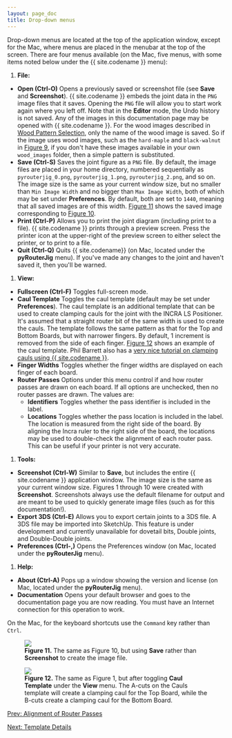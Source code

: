 ```yaml
---
layout: page_doc
title: Drop-down menus
---
```


Drop-down menus are located at the top of the application window, except for
the Mac, where menus are placed in the menubar at the top of the screen.
There are four menus available (on the Mac, five menus, with some items noted
below under the {{ site.codename }} menu):

1. <b>File:</b>
* <b>Open (Ctrl-O)</b> Opens a previously saved or screenshot file (see
<b>Save</b> and <b>Screenshot</b>).
{{ site.codename }} embeds the joint data in the `PNG` image files that it
saves.  Opening the `PNG` file will allow you to start work again where you
left off.  Note that in the <b>Editor</b> mode, the Undo history is
not saved.   Any of the images in this documentation page may be opened with
{{ site.codename }}.  For the wood images described in [Wood Pattern
Selection](#wood-pattern), only the name of the wood image is saved.  So
if the image uses wood images, such as the `hard-maple` and `black-walnut` in
[Figure 9](#figure9),  if you don't have these images available
in your own `wood_images` folder, then a simple pattern is substituted.
* <b>Save (Ctrl-S)</b> Saves the joint figure as a `PNG` file.  By
default, the image files are placed in your home directory, numbered sequentially as
`pyrouterjig_0.png`, `pyrouterjig_1.png`, `pyrouterjig_2.png`, and so on.  The
image size is the same as your current window size, but no smaller than
`Min Image Width` and no bigger than `Max Image Width`, both of which 
may be set under <b>Preferences</b>.  By default, both are
set to `1440`, meaning that all saved images are of this width.
[Figure 11](#figure11) shows the saved image corresponding to [Figure 10](#figure10).
* <b>Print (Ctrl-P)</b> Allows you to print the joint diagram (including print
to a file). {{ site.codename }} prints through a preview screen.  Press the printer icon
at the upper-right of the preview screen to either select the printer, or to
print to a file.
* <b>Quit (Ctrl-Q)</b> Quits {{ site.codename}} (on Mac, located under the <b>pyRouterJig</b> menu).  If you\'ve made any changes
to the joint and haven\'t saved it, then you\'ll be warned.
1. <b>View:</b>
* <b>Fullscreen (Ctrl-F)</b> Toggles full-screen mode.
* <b>Caul Template</b> <a name="view-caul-template"></a>
Toggles the caul template (default may be set under <b>Preferences</b>). The caul template is an
additional template that can be used to create clamping cauls for the
joint with the INCRA LS Positioner.  It's assumed that a straight router bit of the
same width is used to create the cauls.  The template follows the same pattern as that for the
Top and Bottom Boards, but with narrower fingers.  By default, 1
increment is removed from the side of each finger. [Figure 12](#figure12)
shows an example of the caul template.  Phil Barrett also has a [very nice
tutorial on clamping cauls using {{ site.codename }}](http://philliplynebarrett.wix.com/philsbunker#!creating-box-joint-cauls/q2r7v).
* <b>Finger Widths</b> Toggles whether the finger widths are displayed on
each finger of each board.
* <b>Router Passes</b>  <a name="view-router-passes"></a>Options under this menu control if and how router
passes are drawn on each board.  If all options are unchecked, then no router
passes are drawn.  The values are:
  * <b>Identifiers</b> Toggles whether the pass identifier is included in the label.
  * <b>Locations</b> Toggles whether the pass location is included in the
  label.  The location is measured from the right side of the board.  By
  aligning the Incra ruler to the right side of the board, the locations may
  be used to double-check the alignment of each router pass.  This can be
  useful if your printer is not very accurate.
1. <b>Tools:</b>
* <b>Screenshot (Ctrl-W)</b> Similar to <b>Save</b>, but includes the entire
{{ site.codename }} application window.  The image size is the same as your
current window size.  Figures 1 through 10 were created with
<b>Screenshot</b>.  Screenshots always use the default filename for output and
are meant to be used to quickly generate image files (such as for this documentation!).
* <b>Export 3DS (Ctrl-E)</b> Allows you to export certain joints to a 3DS
file.  A 3DS file may be imported into SketchUp.  This feature is under
development and currently unavailable for dovetail bits, Double joints, and
Double-Double joints.
* <b>Preferences (Ctrl-,)</b> Opens the Preferences window (on Mac, located under the <b>pyRouterJig</b> menu).
1. <b>Help:</b>
* <b>About (Ctrl-A)</b> Pops up a window showing the version and license (on Mac, located under the <b>pyRouterJig</b> menu).
* <b>Documentation</b> Opens your default browser and goes to the
documentation page you are now reading.  You must have an Internet connection for
this operation to work.

On the Mac, for the keyboard shortcuts use the `Command` key rather than `Ctrl`.

<figure class="zoomable">
<a name="figure11">
<img src="{{ site.baseurl }}/images/dd_fig.png">
</a>
<figcaption>
<b>Figure 11.</b> The same as Figure 10, but using <b>Save</b> rather than
<b>Screenshot</b> to create the image file.
</figcaption>
</figure>

<figure class="zoomable">
<a name="figure12">
<img src="{{ site.baseurl }}/images/caul_screen_shot.png">
</a>
<figcaption>
<b>Figure 12.</b> The same as Figure 1, but after toggling <b>Caul
Template</b> under the <b>View</b> menu.  The A-cuts on the Cauls template
will create a clamping caul for the Top Board, while the B-cuts create a
clamping caul for the Bottom Board.
</figcaption>
</figure>

<div id="textbox">
  <p class="alignleft">
    <a href="{{ site.baseurl }}/alignment/">Prev: Alignment of Router Passes</a>
  </p>
  <p class="alignright">
    <a href="{{ site.baseurl }}/template/">Next: Template Details</a>
  </p>
</div>
<div style="clear: both;"></div>
